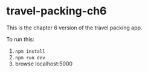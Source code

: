 # travel-packing-ch6

This is the chapter 6 version of the travel packing app.

To run this:

1. `npm install`
2. `npm run dev`
3. browse localhost:5000
